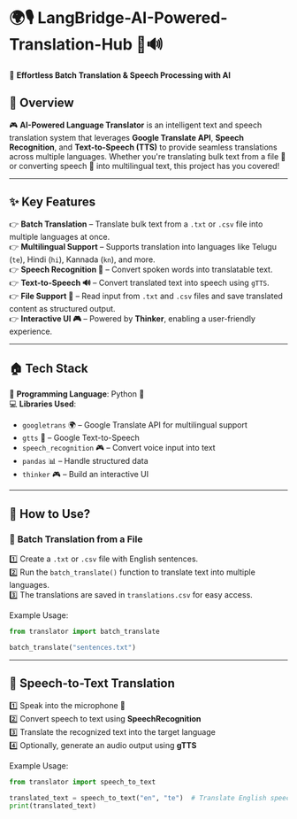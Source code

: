 # 🌍🎙️ **LangBridge-AI-Powered-Translation-Hub** 🍝🔊 
🚀 **Effortless Batch Translation & Speech Processing with AI**  

## 🌟 **Overview**  

🎮 **AI-Powered Language Translator** is an intelligent text and speech translation system that leverages **Google Translate API**, **Speech Recognition**, and **Text-to-Speech (TTS)** to provide seamless translations across multiple languages. Whether you're translating bulk text from a file 📂 or converting speech 🎤 into multilingual text, this project has you covered!  

---

## ✨ **Key Features**  

👉 **Batch Translation** – Translate bulk text from a `.txt` or `.csv` file into multiple languages at once.  
👉 **Multilingual Support** – Supports translation into languages like Telugu (`te`), Hindi (`hi`), Kannada (`kn`), and more.  
👉 **Speech Recognition 🎤** – Convert spoken words into translatable text.  
👉 **Text-to-Speech 🔊** – Convert translated text into speech using `gTTS`.  
👉 **File Support 📂** – Read input from `.txt` and `.csv` files and save translated content as structured output.  
👉 **Interactive UI 🎮** – Powered by **Thinker**, enabling a user-friendly experience.  

---

## 🏠 **Tech Stack**  

📑 **Programming Language**: Python 🐍  
💻 **Libraries Used**:  
- `googletrans` 🌍 – Google Translate API for multilingual support  
- `gtts` 🎤 – Google Text-to-Speech  
- `speech_recognition` 🎮 – Convert voice input into text  
- `pandas` 📊 – Handle structured data  
- `thinker` 🎮 – Build an interactive UI  

---

## 📂 **How to Use?**  

### 💎 **Batch Translation from a File**  
1️⃣ Create a `.txt` or `.csv` file with English sentences.  
2️⃣ Run the `batch_translate()` function to translate text into multiple languages.  
3️⃣ The translations are saved in `translations.csv` for easy access.  

Example Usage:  
```python
from translator import batch_translate

batch_translate("sentences.txt")
```

---

## 🎤 **Speech-to-Text Translation**  

1️⃣ Speak into the microphone 🎤  
2️⃣ Convert speech to text using **SpeechRecognition**  
3️⃣ Translate the recognized text into the target language  
4️⃣ Optionally, generate an audio output using **gTTS**  

Example Usage:  
```python
from translator import speech_to_text

translated_text = speech_to_text("en", "te")  # Translate English speech to Telugu
print(translated_text)
```

